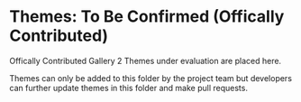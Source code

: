 # Themes: To Be Confirmed (Offically Contributed)
Offically Contributed Gallery 2 Themes under evaluation are placed here.

Themes can only be added to this folder by the project team but developers can further update themes in this folder and make pull requests.  
